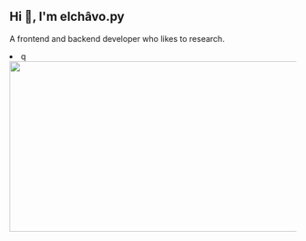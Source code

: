 ## Hi 👋, I'm elchâvo.py

A frontend and backend developer who likes to research.

<li> q </li>


<center>
<img src="https://lanyard-profile-readme.vercel.app/api/1067476859933179954?hideDiscrim=true&idleMessage=Probably%20doing%20something%20else..." width="600" height="300">
</center>
